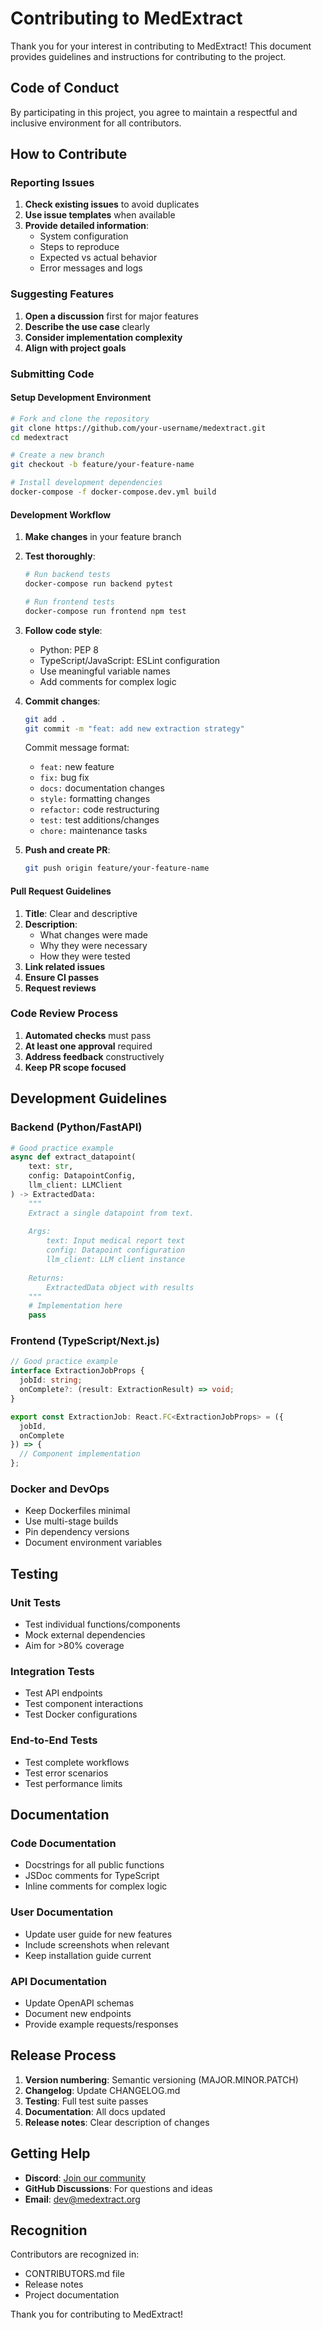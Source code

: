 # Contributing to MedExtract

Thank you for your interest in contributing to MedExtract! This document provides guidelines and instructions for contributing to the project.

## Code of Conduct

By participating in this project, you agree to maintain a respectful and inclusive environment for all contributors.

## How to Contribute

### Reporting Issues

1. **Check existing issues** to avoid duplicates
2. **Use issue templates** when available
3. **Provide detailed information**:
   - System configuration
   - Steps to reproduce
   - Expected vs actual behavior
   - Error messages and logs

### Suggesting Features

1. **Open a discussion** first for major features
2. **Describe the use case** clearly
3. **Consider implementation complexity**
4. **Align with project goals**

### Submitting Code

#### Setup Development Environment

```bash
# Fork and clone the repository
git clone https://github.com/your-username/medextract.git
cd medextract

# Create a new branch
git checkout -b feature/your-feature-name

# Install development dependencies
docker-compose -f docker-compose.dev.yml build
```

#### Development Workflow

1. **Make changes** in your feature branch
2. **Test thoroughly**:
   ```bash
   # Run backend tests
   docker-compose run backend pytest
   
   # Run frontend tests
   docker-compose run frontend npm test
   ```

3. **Follow code style**:
   - Python: PEP 8
   - TypeScript/JavaScript: ESLint configuration
   - Use meaningful variable names
   - Add comments for complex logic

4. **Commit changes**:
   ```bash
   git add .
   git commit -m "feat: add new extraction strategy"
   ```

   Commit message format:
   - `feat:` new feature
   - `fix:` bug fix
   - `docs:` documentation changes
   - `style:` formatting changes
   - `refactor:` code restructuring
   - `test:` test additions/changes
   - `chore:` maintenance tasks

5. **Push and create PR**:
   ```bash
   git push origin feature/your-feature-name
   ```

#### Pull Request Guidelines

1. **Title**: Clear and descriptive
2. **Description**: 
   - What changes were made
   - Why they were necessary
   - How they were tested
3. **Link related issues**
4. **Ensure CI passes**
5. **Request reviews**

### Code Review Process

1. **Automated checks** must pass
2. **At least one approval** required
3. **Address feedback** constructively
4. **Keep PR scope focused**

## Development Guidelines

### Backend (Python/FastAPI)

```python
# Good practice example
async def extract_datapoint(
    text: str,
    config: DatapointConfig,
    llm_client: LLMClient
) -> ExtractedData:
    """
    Extract a single datapoint from text.
    
    Args:
        text: Input medical report text
        config: Datapoint configuration
        llm_client: LLM client instance
        
    Returns:
        ExtractedData object with results
    """
    # Implementation here
    pass
```

### Frontend (TypeScript/Next.js)

```typescript
// Good practice example
interface ExtractionJobProps {
  jobId: string;
  onComplete?: (result: ExtractionResult) => void;
}

export const ExtractionJob: React.FC<ExtractionJobProps> = ({
  jobId,
  onComplete
}) => {
  // Component implementation
};
```

### Docker and DevOps

- Keep Dockerfiles minimal
- Use multi-stage builds
- Pin dependency versions
- Document environment variables

## Testing

### Unit Tests
- Test individual functions/components
- Mock external dependencies
- Aim for >80% coverage

### Integration Tests
- Test API endpoints
- Test component interactions
- Test Docker configurations

### End-to-End Tests
- Test complete workflows
- Test error scenarios
- Test performance limits

## Documentation

### Code Documentation
- Docstrings for all public functions
- JSDoc comments for TypeScript
- Inline comments for complex logic

### User Documentation
- Update user guide for new features
- Include screenshots when relevant
- Keep installation guide current

### API Documentation
- Update OpenAPI schemas
- Document new endpoints
- Provide example requests/responses

## Release Process

1. **Version numbering**: Semantic versioning (MAJOR.MINOR.PATCH)
2. **Changelog**: Update CHANGELOG.md
3. **Testing**: Full test suite passes
4. **Documentation**: All docs updated
5. **Release notes**: Clear description of changes

## Getting Help

- **Discord**: [Join our community](https://discord.gg/medextract)
- **GitHub Discussions**: For questions and ideas
- **Email**: dev@medextract.org

## Recognition

Contributors are recognized in:
- CONTRIBUTORS.md file
- Release notes
- Project documentation

Thank you for contributing to MedExtract!